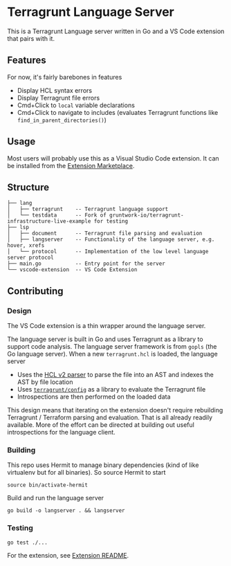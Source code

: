 # Terragrunt Language Server

This is a Terragrunt Language server written in Go and a VS Code extension that pairs with it.

## Features

For now, it's fairly barebones in features

* Display HCL syntax errors
* Display Terragrunt file errors
* Cmd+Click to `local` variable declarations
* Cmd+Click to navigate to includes (evaluates Terragrunt functions like `find_in_parent_directories()`)

## Usage

Most users will probably use this as a Visual Studio Code extension. It can be
installed from the [Extension Marketplace](https://marketplace.visualstudio.com/items?itemName=yunchi.terragrunt).

## Structure

```
├── lang
│   ├── terragrunt    -- Terragrunt language support
│   └── testdata      -- Fork of gruntwork-io/terragrunt-infrastructure-live-example for testing
├── lsp
│   ├── document      -- Terragrunt file parsing and evaluation
│   ├── langserver    -- Functionality of the language server, e.g. hover, xrefs
│   └── protocol      -- Implementation of the low level language server protocol
├── main.go           -- Entry point for the server
└── vscode-extension  -- VS Code Extension
```

## Contributing

### Design

The VS Code extension is a thin wrapper around the language server.

The language server is built in Go and uses Terragrunt as a library to support code analysis. The language server
framework is  from `gopls` (the Go language server). When a new `terragrunt.hcl`
is loaded, the language server

* Uses the [HCL v2 parser](https://github.com/hashicorp/hcl) to parse the file into an AST and indexes the AST by file location
* Uses [`terragrunt/config`](https://github.com/gruntwork-io/terragrunt/tree/main/config) as a library to evaluate the Terragrunt file
* Introspections are then performed on the loaded data

This design means that iterating on the extension doesn't require rebuilding Terragrunt / Terraform parsing and evaluation.
That is all already readily available. More of the effort can be directed at building out useful introspections for
the language client.

### Building

This repo uses Hermit to manage binary dependencies (kind of like virtualenv but for all binaries). So source Hermit to start

```shell
source bin/activate-hermit
```

Build and run the language server

```shell
go build -o langserver . && langserver
```

### Testing

```shell
go test ./...
```

For the extension, see [Extension README](./vscode-extension/README.md).
